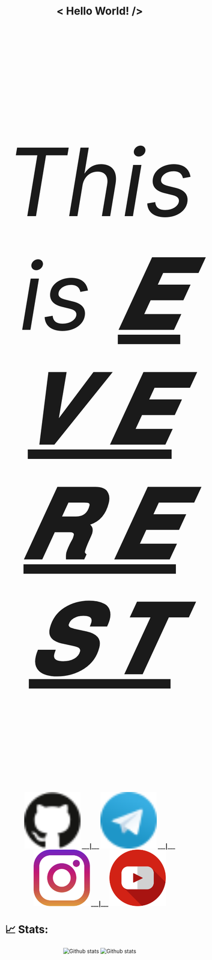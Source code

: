 <h1 align='center'> < Hello World! /> </h1>
<br>
<p align='center' style="font-size: 250px;"><em> This is  <a href="https://github.com/SudoEverest/"><b>𝑬 𝑽 𝑬 𝑹 𝑬 𝑺 𝑻</b></a></em></p>
<link href="https://cdn.jsdelivr.net/npm/bootstrap@5.0.2/dist/css/bootstrap.min.css" rel="stylesheet" integrity="sha384-EVSTQN3/azprG1Anm3QDgpJLIm9Nao0Yz1ztcQTwFspd3yD65VohhpuuCOmLASjC" crossorigin="anonymous">
<div display='block' align='center'>
    <a href="https://github.com/SudoEverest/"><img src="/icons/GitHub.svg" style="width: 150px; height: 150px;" alt="EVEREST GitHub"></a><b> ___|___ </b>
    <a href="https://t.me/SudoEverest/"><img src="/icons/Telegram.svg" style="width: 150px; height: 150px;" alt="EVEREST Telegram"></a><b> ___|___ </b>
    <a href="https://instagram.com/SudoEverest/"><img src="/icons/instagram.svg" style="width: 150px; height: 150px;" alt="EVEREST Instagram"></a><b> ___|___ </b>
    <a href="https://youtube.com/"><img src="/icons/youtube.svg" style="width: 150px; height: 150px;" alt="EVEREST YouTube"></a>
</div>

# 📈 Stats:
<div align='center'>
    <span align='left'>
        <a href='https://github.com/SudoEverest'></a><img src='https://github-readme-stats.vercel.app/api?username=SudoEverest&show_icons=true&count_private=true&hide_border=true&show_icons=true&theme=radical' alt='Github stats' align='center'/></a>
    </span>
    <span align='right'>
        <a href='https://github.com/SudoEverest'></a><img src='https://github-readme-streak-stats.herokuapp.com/?user=SudoEverest&show_icons=true&count_private=true&hide_border=true&show_icons=true&theme=radical' alt='Github stats' align='center'/></a>
    </span>
    <br>
    <br>
</div>
